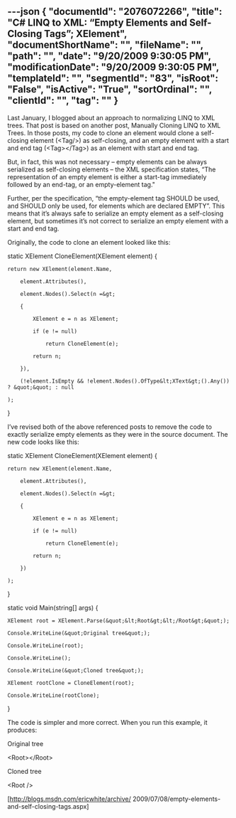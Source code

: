 ---json
{
  "documentId": "2076072266",
  "title": "C# LINQ to XML: “Empty Elements and Self-Closing Tags”; XElement",
  "documentShortName": "",
  "fileName": "",
  "path": "",
  "date": "9/20/2009 9:30:05 PM",
  "modificationDate": "9/20/2009 9:30:05 PM",
  "templateId": "",
  "segmentId": "83",
  "isRoot": "False",
  "isActive": "True",
  "sortOrdinal": "",
  "clientId": "",
  "tag": ""
}
---

Last January, I blogged about an approach to normalizing LINQ to XML trees.  That post is based on another post, Manually Cloning LINQ to XML Trees.  In those posts, my code to clone an element would clone a self-closing element (&lt;Tag/&gt;) as self-closing, and an empty element with a start and end tag (&lt;Tag&gt;&lt;/Tag&gt;) as an element with start and end tag.

But, in fact, this was not necessary – empty elements can be always serialized as self-closing elements – the XML specification states, “The representation of an empty element is either a start-tag immediately followed by an end-tag, or an empty-element tag.&quot;

Further, per the specification, “the empty-element tag SHOULD be used, and SHOULD only be used, for elements which are declared EMPTY”.  This means that it’s always safe to serialize an empty element as a self-closing element, but sometimes it’s not correct to serialize an empty element with a start and end tag.

Originally, the code to clone an element looked like this:

static XElement CloneElement(XElement element)
{

    return new XElement(element.Name,

        element.Attributes(),

        element.Nodes().Select(n =&gt;

        {

            XElement e = n as XElement;

            if (e != null)

                return CloneElement(e);

            return n;

        }),

        (!element.IsEmpty && !element.Nodes().OfType&lt;XText&gt;().Any()) ? &quot;&quot; : null

    );

}

I’ve revised both of the above referenced posts to remove the code to exactly serialize empty elements as they were in the source document.  The new code looks like this:

static XElement CloneElement(XElement element)
{

    return new XElement(element.Name,

        element.Attributes(),

        element.Nodes().Select(n =&gt;

        {

            XElement e = n as XElement;

            if (e != null)

                return CloneElement(e);

            return n;

        })

    );

}

static void Main(string[] args)
{

    XElement root = XElement.Parse(&quot;&lt;Root&gt;&lt;/Root&gt;&quot;);

    Console.WriteLine(&quot;Original tree&quot;);

    Console.WriteLine(root);

    Console.WriteLine();

    Console.WriteLine(&quot;Cloned tree&quot;);

    XElement rootClone = CloneElement(root);

    Console.WriteLine(rootClone);

}

The code is simpler and more correct.  When you run this example, it produces:

Original tree

&lt;Root&gt;&lt;/Root&gt;

Cloned tree

&lt;Root /&gt;

[http://blogs.msdn.com/ericwhite/archive/
    2009/07/08/empty-elements-and-self-closing-tags.aspx]

